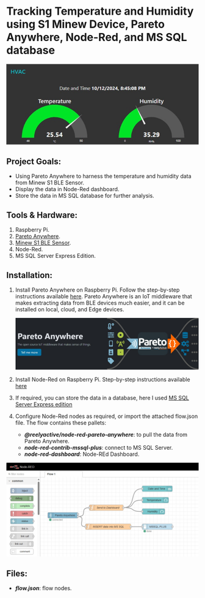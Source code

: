 # Tracking Temperature and Humidity using S1 Minew Device, Pareto Anywhere, Node-Red, and MS SQL database

![alt text](https://github.com/withabubaker/Environment-Tracker/blob/main/IMG/dashboard-Screen.jpg)


## Project Goals:

- Using Pareto Anywhere to harness the temperature and humidity data from Minew S1 BLE Sensor.
- Display the data in Node-Red dashboard.
- Store the data in MS SQL database for further analysis.


## Tools & Hardware:

1. Raspberry Pi.
2. [Pareto Anywhere](https://www.reelyactive.com/pareto/anywhere/).
3. [Minew S1 BLE Sensor](https://www.minew.com/product/s1-ble-temperature-and-humidity-sensor/).
4. Node-Red.
5. MS SQL Server Express Edition.


## Installation:

1. Install Pareto Anywhere on Raspberry Pi. Follow the step-by-step instructions available [here](https://reelyactive.github.io/diy/pareto-anywhere-pi/).
   Pareto Anywhere is an IoT middleware that makes extracting data from BLE devices much easier, and it can be installed on local, cloud, and Edge devices.
   
   ![alt_text](https://github.com/withabubaker/Environment-Tracker/blob/main/IMG/ParetoAnywhereScreen.jpg)
   
3. Install Node-Red on Raspberry Pi. Step-by-step instructions available [here](https://nodered.org/docs/getting-started/raspberrypi)
4. If required, you can store the data in a database, here I used [MS SQL Server Express edition](https://www.microsoft.com/en-ca/sql-server/sql-server-downloads)
5. Configure Node-Red nodes as required, or import the attached flow.json file. The flow contains these pallets:
     - ***@reelyactive/node-red-pareto-anywhere***: to pull the data from Pareto Anywhere.
     - ***node-red-contrib-mssql-plus***: connect to MS SQL Server.
     - ***node-red-dashboard***: Node-REd Dashboard.

  ![alt text](https://github.com/withabubaker/Environment-Tracker/blob/main/IMG/nodes-screen.jpg)


## Files:
- ***flow.json***: flow nodes.

